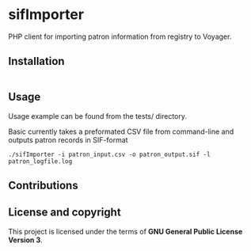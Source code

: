 # sifImporter

PHP client for importing patron information from registry to Voyager. 

## Installation

```
```

## Usage

Usage example can be found from the tests/ directory.

Basic currently takes a preformated CSV file from command-line and outputs patron records in SIF-format

```
./sifImporter -i patron_input.csv -o patron_output.sif -l patron_logfile.log
```



## Contributions

## License and copyright

This project is licensed under the terms of **GNU General Public License Version 3**.
